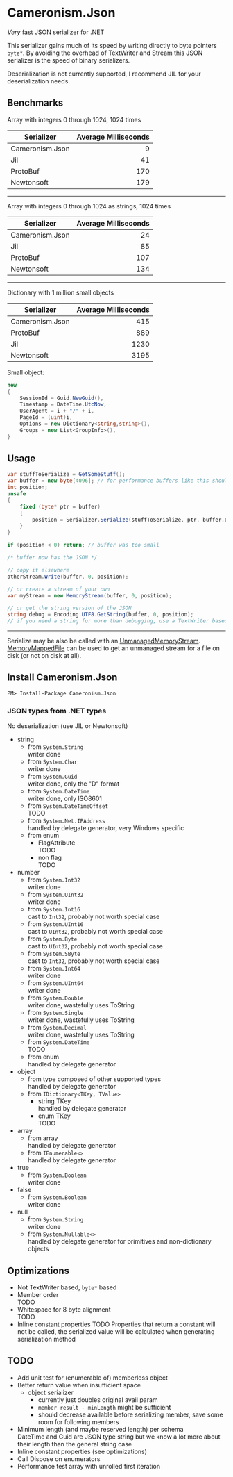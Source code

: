 # Cameronism.Json

*Very* fast JSON serializer for .NET

This serializer gains much of its speed by writing directly to byte pointers `byte*`.
By avoiding the overhead of TextWriter and Stream this JSON serializer is the speed of
binary serializers.

Deserialization is not currently supported, I recommend JIL for your deserialization needs.

## Benchmarks

Array with integers 0 through 1024, 1024 times

| Serializer      | Average Milliseconds |
| --------------  | --------------------:|
| Cameronism.Json |                    9 |
| Jil             |                   41 |
| ProtoBuf        |                  170 |
| Newtonsoft      |                  179 |

---

Array with integers 0 through 1024 as strings, 1024 times

| Serializer      | Average Milliseconds |
| --------------  | --------------------:|
| Cameronism.Json |                   24 |
| Jil             |                   85 |
| ProtoBuf        |                  107 |
| Newtonsoft      |                  134 |

---

Dictionary with 1 million small objects

| Serializer      | Average Milliseconds |
| --------------  | --------------------:|
| Cameronism.Json |                  415 |
| ProtoBuf        |                  889 |
| Jil             |                 1230 |
| Newtonsoft      |                 3195 |

Small object:

```csharp
new
{
	SessionId = Guid.NewGuid(),
	Timestamp = DateTime.UtcNow,
	UserAgent = i + "/" + i,
	PageId = (uint)i,
	Options = new Dictionary<string,string>(),
	Groups = new List<GroupInfo>(),
}
```

## Usage

```csharp
var stuffToSerialize = GetSomeStuff();
var buffer = new byte[4096]; // for performance buffers like this should be reused
int position;
unsafe
{
	fixed (byte* ptr = buffer)
	{
		position = Serializer.Serialize(stuffToSerialize, ptr, buffer.Length);
	}
}

if (position < 0) return; // buffer was too small

/* buffer now has the JSON */

// copy it elsewhere
otherStream.Write(buffer, 0, position);

// or create a stream of your own
var myStream = new MemoryStream(buffer, 0, position);

// or get the string version of the JSON 
string debug = Encoding.UTF8.GetString(buffer, 0, position);
// if you need a string for more than debugging, use a TextWriter based serializer like Jil
```

---

Serialize may be also be called with an [UnmanagedMemoryStream](http://msdn.microsoft.com/en-us/library/system.io.unmanagedmemorystream%28v=vs.110%29.aspx).
[MemoryMappedFile](http://msdn.microsoft.com/en-us/library/system.io.memorymappedfiles.memorymappedfile%28v=vs.110%29.aspx) can be used to get an unmanaged
stream for a file on disk (or not on disk at all).

## Install Cameronism.Json

	PM> Install-Package Cameronism.Json


### JSON types from .NET types

No deserialization (use JIL or Newtonsoft)

- string
	- from `System.String`  
	  writer done
	- from `System.Char`  
	  writer done
	- from `System.Guid`  
	  writer done, only the "D" format
	- from `System.DateTime`  
	  writer done, only ISO8601
	- from `System.DateTimeOffset`  
	  TODO
	- from `System.Net.IPAddress`  
	  handled by delegate generator, very Windows specific
	- from enum
		- FlagAttribute  
		  TODO
		- non flag  
		  TODO
- number
	- from `System.Int32`  
	  writer done
	- from `System.UInt32`  
	  writer done
	- from `System.Int16`  
	  cast to `Int32`, probably not worth special case
	- from `System.UInt16`  
	  cast to `UInt32`, probably not worth special case
	- from `System.Byte`  
	  cast to `UInt32`, probably not worth special case
	- from `System.SByte`  
	  cast to `Int32`, probably not worth special case
	- from `System.Int64`  
	  writer done
	- from `System.UInt64`  
	  writer done
	- from `System.Double`  
	  writer done, wastefully uses ToString
	- from `System.Single`  
	  writer done, wastefully uses ToString
	- from `System.Decimal`  
	  writer done, wastefully uses ToString
	- from `System.DateTime`  
	  TODO
	- from enum  
	  handled by delegate generator
- object
	- from type composed of other supported types  
	  handled by delegate generator
	- from `IDictionary<TKey, TValue>`  
	  - string TKey  
	    handled by delegate generator
	  - enum TKey  
	    TODO
- array
	- from array  
	  handled by delegate generator
	- from `IEnumerable<>`  
	  handled by delegate generator
- true
	- from `System.Boolean`  
	  writer done
- false
	- from `System.Boolean`  
	  writer done
- null
	- from `System.String`  
	  writer done
	- from `System.Nullable<>`  
	  handled by delegate generator for primitives and non-dictionary objects

## Optimizations

- Not TextWriter based, `byte*` based
- Member order  
  TODO
- Whitespace for 8 byte alignment  
  TODO
- Inline constant properties
  TODO
  Properties that return a constant will not be called, the serialized value
  will be calculated when generating serialization method

## TODO

- Add unit test for (enumerable of) memberless object
- Better return value when insufficient space
  + object serializer
    * currently just doubles original avail param
    * `member result - minLength` might be sufficient
    * should decrease available before serializing member, save some room for following members
- Minimum length (and maybe reserved length) per schema  
  DateTime and Guid are JSON type string but we know a lot more about their length than the general string case
- Inline constant properties (see optimizations)
- Call Dispose on enumerators
- Performance test array with unrolled first iteration


